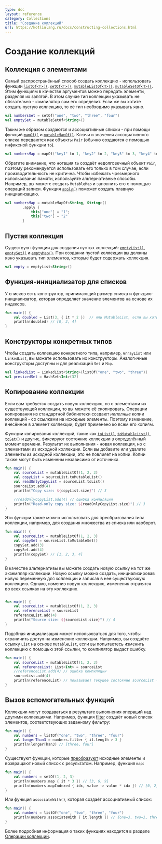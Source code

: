 ```yaml
---
type: doc
layout: reference
category: Collections
title: "Создание коллекций"
url: https://kotlinlang.ru/docs/constructing-collections.html
---
```


<a name="constructing-collections"></a>
<!-- # Constructing collections -->
# Создание коллекций

<a name="construct-from-elements"></a>
<!-- ## Construct from elements -->
## Коллекция с элементами

<!-- The most common way to create a collection is with the standard library functions [`listOf<T>()`](https://kotlinlang.org/api/latest/jvm/stdlib/kotlin.collections/list-of.html),
[`setOf<T>()`](https://kotlinlang.org/api/latest/jvm/stdlib/kotlin.collections/set-of.html),
[`mutableListOf<T>()`](https://kotlinlang.org/api/latest/jvm/stdlib/kotlin.collections/mutable-list-of.html),
[`mutableSetOf<T>()`](https://kotlinlang.org/api/latest/jvm/stdlib/kotlin.collections/mutable-set-of.html).
If you provide a comma-separated list of collection elements as arguments, the compiler detects the element type
automatically. When creating empty collections, specify the type explicitly. -->
Самый распространённый способ создать коллекцию - использовать функции
[`listOf<T>()`](https://kotlinlang.org/api/latest/jvm/stdlib/kotlin.collections/list-of.html),
[`setOf<T>()`](https://kotlinlang.org/api/latest/jvm/stdlib/kotlin.collections/set-of.html),
[`mutableListOf<T>()`](https://kotlinlang.org/api/latest/jvm/stdlib/kotlin.collections/mutable-list-of.html),
[`mutableSetOf<T>()`](https://kotlinlang.org/api/latest/jvm/stdlib/kotlin.collections/mutable-set-of.html).
Этим функциям в качестве аргументов можно передать элементы, разделяя их запятой. В этом случае тип коллекции указывать не обязательно - компилятор сам его определит. Если же вы хотите создать пустую коллекцию, то её тип необходимо указывать явно.

```kotlin
val numbersSet = setOf("one", "two", "three", "four")
val emptySet = mutableSetOf<String>()
```

<!-- The same is available for maps with the functions [`mapOf()`](https://kotlinlang.org/api/latest/jvm/stdlib/kotlin.collections/map-of.html)
and [`mutableMapOf()`](https://kotlinlang.org/api/latest/jvm/stdlib/kotlin.collections/mutable-map-of.html). The map's
keys and values are passed as `Pair` objects (usually created with `to` infix function).  -->
Таким же образом создаются и ассоциативные списки - при помощи функций
[`mapOf()`](https://kotlinlang.org/api/latest/jvm/stdlib/kotlin.collections/map-of.html)
и
[`mutableMapOf()`](https://kotlinlang.org/api/latest/jvm/stdlib/kotlin.collections/mutable-map-of.html).
Ключи и значения ассоциативного списка передаются как объекты `Pair` (обычно создаются с помощью инфиксной функции `to`).

```kotlin
val numbersMap = mapOf("key1" to 1, "key2" to 2, "key3" to 3, "key4" to 1)
```

<!-- Note that the `to` notation creates a short-living `Pair` object, so it's recommended that you use it only if performance
isn't critical. To avoid excessive memory usage, use alternative ways. For example, you can create a mutable map and
populate it using the write operations. The [`apply()`](scope-functions.md#apply) function can help to keep the
initialization fluent here. -->
Обратите внимание, что нотация `to` создаёт недолговечный объект `Pair`, поэтому рекомендуется использовать его только в том случае, если производительность не критична. Чтобы избежать чрезмерного использования памяти, используйте альтернативные способы. Например, вы можете создать `MutableMap` и заполнить его с помощью операций записи. Функция [`apply()`](scope-functions.html#apply) поможет создать плавную инициализацию.

```kotlin
val numbersMap = mutableMapOf<String, String>()
        .apply {
            this["one"] = "1";
            this["two"] = "2"
        }
```


<a name="empty-collections"></a>
<!-- ## Empty collections -->
## Пустая коллекция

<!-- There are also functions for creating collections without any elements: [`emptyList()`](https://kotlinlang.org/api/latest/jvm/stdlib/kotlin.collections/empty-list.html),
[`emptySet()`](https://kotlinlang.org/api/latest/jvm/stdlib/kotlin.collections/empty-set.html), and
[`emptyMap()`](https://kotlinlang.org/api/latest/jvm/stdlib/kotlin.collections/empty-map.html).
When creating empty collections, you should specify the type of elements that the collection will hold. -->
Существуют функции для создания пустых коллекций:
[`emptyList()`](https://kotlinlang.org/api/latest/jvm/stdlib/kotlin.collections/empty-list.html),
[`emptySet()`](https://kotlinlang.org/api/latest/jvm/stdlib/kotlin.collections/empty-set.html) и
[`emptyMap()`](https://kotlinlang.org/api/latest/jvm/stdlib/kotlin.collections/empty-map.html).
При создании пустой коллекции вы должны явно указывать тип элементов, которые будет содержать коллекция.

```kotlin
val empty = emptyList<String>()
```


<a name="initializer-functions-for-lists"></a>
<!-- ## Initializer functions for lists -->
## Функция-инициализатор для списков

<!-- For lists, there is a constructor that takes the list size and the initializer function that defines the element value
based on its index. -->
У списков есть конструктор, принимающий размер списка и функцию-инициализатор, которая определяет значение элементов на основе их индексов.


```kotlin
fun main() {
    val doubled = List(3, { it * 2 })  // или MutableList, если вы хотите изменять содержимое
    println(doubled) // [0, 2, 4]
}
```


<a name="concrete-type-constructors"></a>
<!-- ## Concrete type constructors -->
## Конструкторы конкретных типов

<!-- To create a concrete type collection, such as an `ArrayList` or `LinkedList`, you can use the available constructors for
these types. Similar constructors are available for implementations of `Set` and `Map`. -->
Чтобы создать коллекцию конкретного типа, например, `ArrayList` или `LinkedList`, вы можете использовать их конструкторы. Аналогичные конструкторы доступны и для реализаций `Set` и `Map`.

```kotlin
val linkedList = LinkedList<String>(listOf("one", "two", "three"))
val presizedSet = HashSet<Int>(32)
```


<a name="copy"></a>
<!-- ## Copy -->
## Копирование коллекции

<!-- To create a collection with the same elements as an existing collection, you can use copying operations. Collection
copying operations from the standard library create _shallow_ copy collections with references to the same elements.
Thus, a change made to a collection element reflects in all its copies.  -->
Если вам требуется создать новую коллекцию, но с элементами из существующей коллекции, то вы можете её скопировать. Операции копирования из стандартной библиотеки создают _неполные_ копии коллекций - со ссылками на исходные элементы.
Поэтому изменение, внесённое в элемент коллекции, будет применено ко всем его копиям.

<!-- Collection copying functions, such as [`toList()`](https://kotlinlang.org/api/latest/jvm/stdlib/kotlin.collections/to-list.html),
[`toMutableList()`](https://kotlinlang.org/api/latest/jvm/stdlib/kotlin.collections/to-mutable-list.html),
[`toSet()`](https://kotlinlang.org/api/latest/jvm/stdlib/kotlin.collections/to-set.html) and others, create a snapshot
of a collection at a specific moment. Their result is a new collection of the same elements.
If you add or remove elements from the original collection, this won't affect the copies. Copies may be changed
independently of the source as well. -->
Функции копирования коллекций, такие как
[`toList()`](https://kotlinlang.org/api/latest/jvm/stdlib/kotlin.collections/to-list.html),
[`toMutableList()`](https://kotlinlang.org/api/latest/jvm/stdlib/kotlin.collections/to-mutable-list.html),
[`toSet()`](https://kotlinlang.org/api/latest/jvm/stdlib/kotlin.collections/to-set.html) и другие, фиксируют состояние коллекции в определённый момент времени. Результат их выполнения - новая коллекция, но с элементами из исходной коллекции.
Если вы добавите или удалите элементы из исходной коллекции, это не повлияет на копии. Копии также могут быть изменены независимо от источника.

```kotlin
fun main() {
    val sourceList = mutableListOf(1, 2, 3)
    val copyList = sourceList.toMutableList()
    val readOnlyCopyList = sourceList.toList()
    sourceList.add(4)
    println("Copy size: ${copyList.size}") // 3

    //readOnlyCopyList.add(4) // ошибка компиляции
    println("Read-only copy size: ${readOnlyCopyList.size}") // 3
}
```

<!-- These functions can also be used for converting collections to other types, for example, build a set from a list or vice versa. -->
Эти функции также можно использовать для преобразования типа коллекции, например, для создания множества из списка или наоборот.

```kotlin
fun main() {
    val sourceList = mutableListOf(1, 2, 3)    
    val copySet = sourceList.toMutableSet()
    copySet.add(3)
    copySet.add(4)    
    println(copySet) // [1, 2, 3, 4]
}
```

<!-- Alternatively, you can create new references to the same collection instance. New references are created when you initialize a collection variable with an existing collection.
So, when the collection instance is altered through a reference, the changes are reflected in all its references. -->
В качестве альтернативы вы можете создать новую ссылку на тот же экземпляр коллекции. Новую ссылку можно создать, инициализировав новую переменную для коллекции и записав в нее существующую коллекцию.
Однако, изменив новую коллекцию, изменения отразятся во всех ссылках на эту коллекцию.

```kotlin

fun main() {
    val sourceList = mutableListOf(1, 2, 3)
    val referenceList = sourceList
    referenceList.add(4)
    println("Source size: ${sourceList.size}") // 4
}
```

<!-- Collection initialization can be used for restricting mutability. For example, if you create a `List` reference to a `MutableList`, the compiler will produce errors if you try to modify the collection through this reference. -->
Подобная инициализация может использоваться для того, чтобы ограничить доступ на изменение коллекции. Например, вы создаёте ссылку `List` на основе `MutableList`, если вы попытаетесь изменить коллекцию с помощью этой ссылки, то компилятор выдаст ошибку.

```kotlin
fun main() {
    val sourceList = mutableListOf(1, 2, 3)
    val referenceList: List<Int> = sourceList
    //referenceList.add(4) // ошибка компиляции
    sourceList.add(4)
    println(referenceList) // показывает текущее состояние sourceList - [1, 2, 3, 4]
}
```


<a name="invoke-functions-on-other-collections"></a>
<!-- ## Invoke functions on other collections -->
## Вызов вспомогательных функций

<!-- Collections can be created in result of various operations on other collections. For example, [filtering](collection-filtering.md)
a list creates a new list of elements that match the filter: -->
Коллекции могут создаваться в результате выполнения операций над другими коллекциями. Например, функция [filter](collection-filtering.html) создаёт новый список элементов, соответствующих заданному фильтру:

```kotlin
fun main() {
    val numbers = listOf("one", "two", "three", "four")  
    val longerThan3 = numbers.filter { it.length > 3 }
    println(longerThan3) // [three, four]
}
```

<!-- [Mapping](collection-transformations.md#map) produces a list of a transformation results: -->
Существуют функции, которые [преобразуют](collection-transformations.html) исходные элементы и возвращают новый список с результатом. Например, функция `map`:

```kotlin
fun main() {
    val numbers = setOf(1, 2, 3)
    println(numbers.map { it * 3 }) // [3, 6, 9]
    println(numbers.mapIndexed { idx, value -> value * idx }) // [0, 2, 6]
}
```

<!-- [Association](collection-transformations.md#associate) produces maps: -->
Или функция `associateWith()`, которая создаёт ассоциативный список:

```kotlin
fun main() {
    val numbers = listOf("one", "two", "three", "four")
    println(numbers.associateWith { it.length }) // {one=3, two=3, three=5, four=4}
}
```

<!-- For more information about operations on collections in Kotlin, see [Collection operations overview](collection-operations.md). -->
Более подробная информация о таких функциях находится в разделе [Операции коллекций](collection-operations.html).
